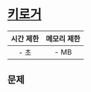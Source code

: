 # [키로거](https://www.acmicpc.net/problem/5397)

<style>
  .example * {text-align: center;}
  .example td {width: 20vw; border: solid 1px lightgray}
  .output td {width: 30vw; padding: 1em}
</style>

<center>

| 시간 제한 | 메모리 제한 |
| :-------: | :---------: |
|   - 초    |    - MB     |

</center>

## 문제

<br />

